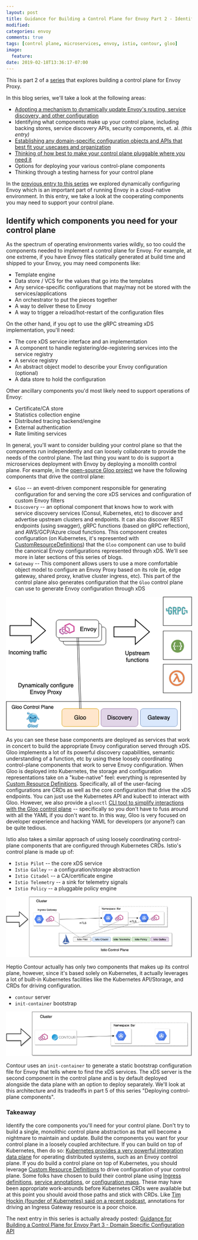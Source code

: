 ```yaml
---
layout: post
title: Guidance for Building a Control Plane for Envoy Part 2 - Identify Components
modified:
categories: envoy
comments: true
tags: [control plane, microservices, envoy, istio, contour, gloo]
image:
  feature:
date: 2019-02-18T13:36:17-07:00
---
```


This is part 2 of a [series](https://blog.christianposta.com/envoy/guidance-for-building-a-control-plane-to-manage-envoy-proxy-based-infrastructure/) that explores building a control plane for Envoy Proxy. 

In this blog series, we'll take a look at the following areas:

* [Adopting a mechanism to dynamically update Envoy's routing, service discovery, and other configuration](https://blog.christianposta.com/envoy/guidance-for-building-a-control-plane-to-manage-envoy-proxy-based-infrastructure/)
* Identifying what components make up your control plane, including backing stores, service discovery APIs, security components, et. al. _(this entry)_
* [Establishing any domain-specific configuration objects and APIs that best fit your usecases and organization](https://blog.christianposta.com/envoy/guidance-for-building-a-control-plane-for-envoy-domain-specific-configuration-api/)
* [Thinking of how best to make your control plane pluggable where you need it](https://blog.christianposta.com/guidance-for-building-a-control-plane-for-envoy-build-for-pluggability/)
* Options for deploying your various control-plane components
* Thinking through a testing harness for your control plane

In the [previous entry to this series](https://blog.christianposta.com/envoy/guidance-for-building-a-control-plane-to-manage-envoy-proxy-based-infrastructure/) we explored dynamically configuring Envoy which is an important part of running Envoy in a cloud-native environment. In this entry, we take a look at the cooperating components you may need to support your control plane. 


## Identify which components you need for your control plane

As the spectrum of operating environments varies wildly, so too could the components needed to implement a control plane for Envoy. For example, at one extreme, if you have Envoy files statically generated at build time and shipped to your Envoy, you may need components like:

* Template engine
* Data store / VCS for the values that go into the templates
* Any service-specific configurations that may/may not be stored with the services/applications
* An orchestrator to put the pieces together 
* A way to deliver these to Envoy 
* A way to trigger a reload/hot-restart of the configuration files

On the other hand, if you opt to use the gRPC streaming xDS implementation, you'll need:

* The core xDS service interface and an implementation
* A component to handle registering/de-registering services into the service registry
* A service registry
* An abstract object model to describe your Envoy configuration (optional)
* A data store to hold the configuration


Other ancillary components you'd most likely need to support operations of Envoy:

* Certificate/CA store
* Statistics collection engine
* Distributed tracing backend/engine
* External authentication
* Rate limiting services

In general, you'll want to consider building your control plane so that the components run independently and can loosely collaborate to provide the needs of the control plane. The last thing you want to do is support a microservices deployment with Envoy by deploying a monolith control plane. For example, in the [open-source Gloo project](https://gloo.solo.io) we have the following components that drive the control plane:

* `Gloo` -- an event-driven component responsible for generating configuration for and serving the core xDS services and configuration of custom Envoy filters
* `Discovery` -- an optional component that knows how to work with service discovery services (Consul, Kubernetes, etc) to discover and advertise upstream clusters and endpoints. It can also discover REST endpoints (using swagger), gRPC functions (based on gRPC reflection), and AWS/GCP/Azure cloud functions. This component creates configuration (on Kubernetes, it's represented with [CustomResourceDefinitions](https://kubernetes.io/docs/concepts/extend-kubernetes/api-extension/custom-resources/)) that the `Gloo` component can use to build the canonical Envoy configurations represented through xDS. We'll see more in later sections of this series of blogs.
* `Gateway` -- This component allows users to use a more comfortable object model to configure an Envoy Proxy based on its role (ie, edge gateway, shared proxy, knative cluster ingress, etc). This part of the control plane also generates configuration that the `Gloo` control plane can use to generate Envoy configuration through xDS

![](/images/control-plane/gloo-control-plane.png)

As  you can see these base components are deployed as services that work in concert to build the appropriate Envoy configuration served through xDS. Gloo implements a lot of its powerful discovery capabilities, semantic understanding of a function, etc by using these loosely coordinating control-plane components that work to serve Envoy configuration. When Gloo is deployed into Kubernetes, the storage and configuration representations take on a "kube-native" feel: everything is represented by [Custom Resource Definitions](https://kubernetes.io/docs/concepts/extend-kubernetes/api-extension/custom-resources/). Specifically, all of the user-facing configurations are CRDs as well as the core configuration that drive the xDS endpoints. You can just use the Kubernetes API and kubectl to interact with Gloo. However, we also provide a `glooctl` [CLI tool to simplify interactions with the Gloo control plane](https://gloo.solo.io/cli/) -- specifically so you don't have to fuss around with all the YAML if you don't want to. In this way, Gloo is very focused on developer experience and hacking YAML for developers (or anyone?) can be quite tedious.

Istio also takes a similar approach of using loosely coordinating control-plane components that are configured through Kubernetes CRDs. Istio's control plane is made up of:

* `Istio Pilot` -- the core xDS service
* `Istio Galley` -- a configuration/storage abstraction 
* `Istio Citadel` -- a CA/certificate engine
* `Istio Telemetry` -- a sink for telemetry signals
* `Istio Policy` -- a pluggable policy engine

![](/images/control-plane/istio-control-plane.png)


Heptio Contour actually has only two components that makes up its control plane, however, since it's based solely on Kubernetes, it actually leverages a lot of built-in Kubernetes facilities like the Kubernetes API/Storage, and CRDs for driving configuration. 

* `contour` server
* `init-container` bootstrap

![](/images/control-plane/contour-control-plane.png)

Contour uses an `init-container` to generate a static bootstrap configuration file for Envoy that tells where to find the xDS services. The xDS server is the second component in the control plane and is by default deployed alongside the data plane with an option to deploy separately. We'll look at this architecture and its tradeoffs in part 5 of this series "Deploying control-plane components".

### Takeaway
Identify the core components you'll need for your control plane. Don't try to build a single, monolithic control plane abstraction as that will become a nightmare to maintain and update. Build the components you want for your control plane in a loosely coupled architecture. If you can build on top of Kubernetes, then do so: [Kubernetes provides a very powerful integration data plane](https://medium.com/@allingeek/kubernetes-as-a-common-ops-data-plane-f8f2cf40cd59) for operating distributed systems, such as an Envoy control plane. If you do build a control plane on top of Kubernetes, you should leverage [Custom Resource Definitions](https://kubernetes.io/docs/concepts/extend-kubernetes/api-extension/custom-resources/) to drive configuration of your control plane. Some folks have chosen to build their control plane using [Ingress definitions](https://github.com/kubernetes/ingress-nginx/blob/master/docs/user-guide/nginx-configuration/annotations.md), [service annotations](https://www.getambassador.io/reference/configuration/), or [configuration maps]( https://www.youtube.com/watch?v=a1tXFUrqt5M&list=PLj6h78yzYM2PF_iYEBntfR0m4KAZET18Q&index=14&t=0s). These may have been appropriate work-arounds before Kubernetes CRDs were available but at this point you should avoid those paths and stick with CRDs. Like [Tim Hockin (founder of Kubernetes) said on a recent podcast](https://kubernetespodcast.com/episode/041-ingress/), annotations for driving an Ingress Gateway resource is a poor choice. 

The next entry in this series is actually already posted: [Guidance for Building a Control Plane for Envoy Part 3 - Domain Specific Configuration API](https://blog.christianposta.com/envoy/guidance-for-building-a-control-plane-for-envoy-domain-specific-configuration-api/)
